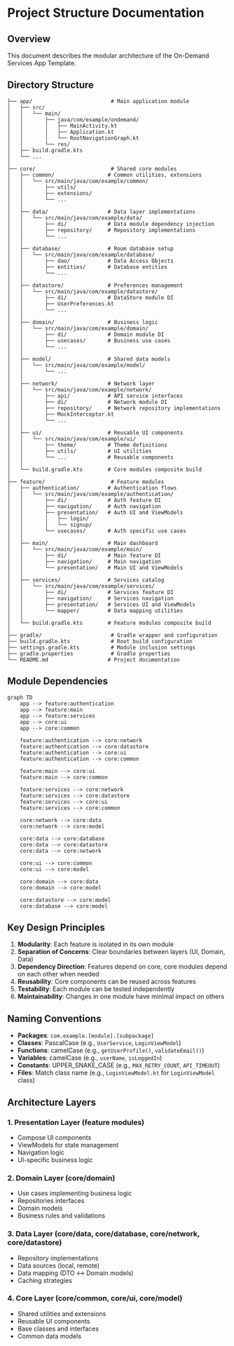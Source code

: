 # Project Structure Documentation

## Overview

This document describes the modular architecture of the On-Demand Services App Template.

## Directory Structure

```
├── app/                         # Main application module
│   ├── src/
│   │   └── main/
│   │       ├── java/com/example/ondemand/
│   │       │   ├── MainActivity.kt
│   │       │   ├── Application.kt
│   │       │   └── RootNavigationGraph.kt
│   │       └── res/
│   ├── build.gradle.kts
│   └── ...
│
├── core/                        # Shared core modules
│   ├── common/                 # Common utilities, extensions
│   │   └── src/main/java/com/example/common/
│   │       ├── utils/
│   │       ├── extensions/
│   │       └── ...
│   │
│   ├── data/                   # Data layer implementations
│   │   └── src/main/java/com/example/data/
│   │       ├── di/             # Data module dependency injection
│   │       ├── repository/     # Repository implementations
│   │       └── ...
│   │
│   ├── database/               # Room database setup
│   │   └── src/main/java/com/example/database/
│   │       ├── dao/            # Data Access Objects
│   │       ├── entities/       # Database entities
│   │       └── ...
│   │
│   ├── datastore/              # Preferences management
│   │   └── src/main/java/com/example/datastore/
│   │       ├── di/             # DataStore module DI
│   │       ├── UserPreferences.kt
│   │       └── ...
│   │
│   ├── domain/                 # Business logic
│   │   └── src/main/java/com/example/domain/
│   │       ├── di/             # Domain module DI
│   │       ├── usecases/       # Business use cases
│   │       └── ...
│   │
│   ├── model/                  # Shared data models
│   │   └── src/main/java/com/example/model/
│   │       └── ...
│   │
│   ├── network/                # Network layer
│   │   └── src/main/java/com/example/network/
│   │       ├── api/            # API service interfaces
│   │       ├── di/             # Network module DI
│   │       ├── repository/     # Network repository implementations
│   │       ├── MockInterceptor.kt
│   │       └── ...
│   │
│   ├── ui/                     # Reusable UI components
│   │   └── src/main/java/com/example/ui/
│   │       ├── theme/          # Theme definitions
│   │       ├── utils/          # UI utilities
│   │       └── ...             # Reusable components
│   │
│   └── build.gradle.kts        # Core modules composite build
│
├── feature/                     # Feature modules
│   ├── authentication/         # Authentication flows
│   │   └── src/main/java/com/example/authentication/
│   │       ├── di/             # Auth feature DI
│   │       ├── navigation/     # Auth navigation
│   │       ├── presentation/   # Auth UI and ViewModels
│   │       │   ├── login/
│   │       │   └── signup/
│   │       └── usecases/       # Auth specific use cases
│   │
│   ├── main/                   # Main dashboard
│   │   └── src/main/java/com/example/main/
│   │       ├── di/             # Main feature DI
│   │       ├── navigation/     # Main navigation
│   │       └── presentation/   # Main UI and ViewModels
│   │
│   ├── services/               # Services catalog
│   │   └── src/main/java/com/example/services/
│   │       ├── di/             # Services feature DI
│   │       ├── navigation/     # Services navigation
│   │       ├── presentation/   # Services UI and ViewModels
│   │       └── mapper/         # Data mapping utilities
│   │
│   └── build.gradle.kts        # Feature modules composite build
│
├── gradle/                      # Gradle wrapper and configuration
├── build.gradle.kts             # Root build configuration
├── settings.gradle.kts          # Module inclusion settings
├── gradle.properties            # Gradle properties
└── README.md                   # Project documentation
```

## Module Dependencies

```mermaid
graph TD
    app --> feature:authentication
    app --> feature:main
    app --> feature:services
    app --> core:ui
    app --> core:common
    
    feature:authentication --> core:network
    feature:authentication --> core:datastore
    feature:authentication --> core:ui
    feature:authentication --> core:common
    
    feature:main --> core:ui
    feature:main --> core:common
    
    feature:services --> core:network
    feature:services --> core:datastore
    feature:services --> core:ui
    feature:services --> core:common
    
    core:network --> core:data
    core:network --> core:model
    
    core:data --> core:database
    core:data --> core:datastore
    core:data --> core:network
    
    core:ui --> core:common
    core:ui --> core:model
    
    core:domain --> core:data
    core:domain --> core:model
    
    core:datastore --> core:model
    core:database --> core:model
```

## Key Design Principles

1. **Modularity**: Each feature is isolated in its own module
2. **Separation of Concerns**: Clear boundaries between layers (UI, Domain, Data)
3. **Dependency Direction**: Features depend on core, core modules depend on each other when needed
4. **Reusability**: Core components can be reused across features
5. **Testability**: Each module can be tested independently
6. **Maintainability**: Changes in one module have minimal impact on others

## Naming Conventions

- **Packages**: `com.example.[module].[subpackage]`
- **Classes**: PascalCase (e.g., `UserService`, `LoginViewModel`)
- **Functions**: camelCase (e.g., `getUserProfile()`, `validateEmail()`)
- **Variables**: camelCase (e.g., `userName`, `isLoggedIn`)
- **Constants**: UPPER_SNAKE_CASE (e.g., `MAX_RETRY_COUNT`, `API_TIMEOUT`)
- **Files**: Match class name (e.g., `LoginViewModel.kt` for `LoginViewModel` class)

## Architecture Layers

### 1. Presentation Layer (feature modules)
- Compose UI components
- ViewModels for state management
- Navigation logic
- UI-specific business logic

### 2. Domain Layer (core/domain)
- Use cases implementing business logic
- Repositories interfaces
- Domain models
- Business rules and validations

### 3. Data Layer (core/data, core/database, core/network, core/datastore)
- Repository implementations
- Data sources (local, remote)
- Data mapping (DTO ↔ Domain models)
- Caching strategies

### 4. Core Layer (core/common, core/ui, core/model)
- Shared utilities and extensions
- Reusable UI components
- Base classes and interfaces
- Common data models